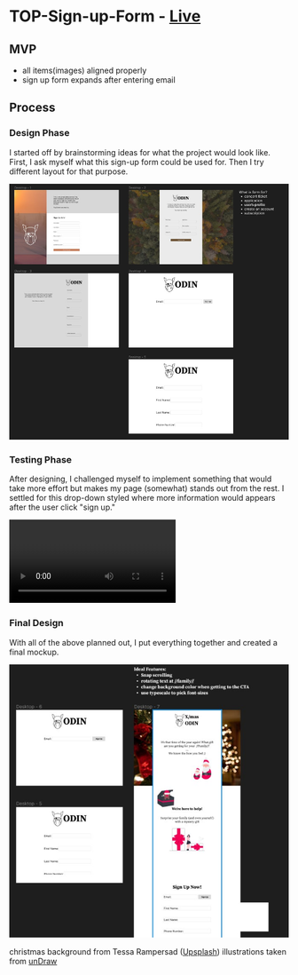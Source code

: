 # TOP-Sign-up-Form - [Live](https://github.com/neitt0/TOP-Sign-up-Form)


## MVP
* all items(images) aligned properly
* sign up form expands after entering email

## Process
### Design Phase
I started off by brainstorming ideas for what the project would look like. First, I ask myself what this sign-up form could be used for. Then I try different layout for that purpose.

![](./resources/TOPSUF-design-phase.jpg)


### Testing Phase
After designing, I challenged myself to implement something that would take more effort but makes my page (somewhat) stands out from the rest.
I settled for this drop-down styled where more information would appears after the user click "sign up."

![](./resources/TOPSUF-figma-test.mp4)


### Final Design
With all of the above planned out, I put everything together and created a final mockup.

![](./resources/TOPSUF-final-design.jpg)



christmas background from Tessa Rampersad ([Upsplash](https://unsplash.com/@t_rampersad))
illustrations taken from [unDraw](https://undraw.co/illustrations) 